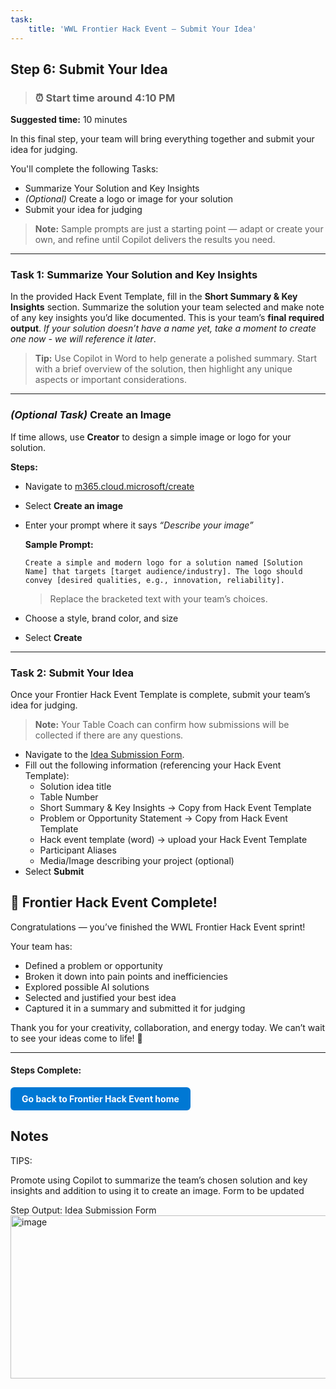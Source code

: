 ```yaml
---
task:
    title: 'WWL Frontier Hack Event – Submit Your Idea'
---
```


## Step 6: Submit Your Idea

> ### ⏰ **Start time around 4:10 PM**

**Suggested time:** 10 minutes  

In this final step, your team will bring everything together and submit your idea for judging.

You'll complete the following Tasks:  

- Summarize Your Solution and Key Insights  
- *(Optional)* Create a logo or image for your solution  
- Submit your idea for judging  

> **Note:** Sample prompts are just a starting point — adapt or create your own, and refine until Copilot delivers the results you need.

---

### Task 1: Summarize Your Solution and Key Insights  

In the provided Hack Event Template, fill in the **Short Summary & Key Insights** section. Summarize the solution your team selected and make note of any key insights you’d like documented. This is your team’s **final required output**. *If your solution doesn’t have a name yet, take a moment to create one now - we will reference it later*.

> **Tip:** Use Copilot in Word to help generate a polished summary. Start with a brief overview of the solution, then highlight any unique aspects or important considerations.  

---

### *(Optional Task)* Create an Image  

If time allows, use **Creator** to design a simple image or logo for your solution.  

**Steps:**  

- Navigate to <a href="https://m365.cloud.microsoft/create" target="_blank">m365.cloud.microsoft/create</a>  
- Select **Create an image**  
- Enter your prompt where it says *“Describe your image”*  

    **Sample Prompt:**

    ```text
    Create a simple and modern logo for a solution named [Solution Name] that targets [target audience/industry]. The logo should convey [desired qualities, e.g., innovation, reliability].
    ```

    > Replace the bracketed text with your team’s choices.  

- Choose a style, brand color, and size  
- Select **Create**  

---

### Task 2: Submit Your Idea  

Once your Frontier Hack Event Template is complete, submit your team’s idea for judging.  

> **Note:** Your Table Coach can confirm how submissions will be collected if there are any questions.  

- Navigate to the <a href="https://microsoftapc.sharepoint.com/teams/SyncWeekHack/_layouts/15/listforms.aspx?cid=NmEzYTBhM2MtODNhMi00M2IwLTk5ZGQtZmYzMGZiMTQyYTdi&nav=YjJlZjI3MWItODgxNy00NmE1LTliNzItOWJmMjJkOTY2NTZh" target="_blank">Idea Submission Form</a>.
- Fill out the following information (referencing your Hack Event Template):  
  - Solution idea title
  - Table Number  
  - Short Summary & Key Insights → Copy from Hack Event Template
  - Problem or Opportunity Statement → Copy from Hack Event Template 
  - Hack event template (word) → upload your Hack Event Template  
  - Participant Aliases  
  - Media/Image describing your project (optional)  
- Select **Submit**  

## 🎉 Frontier Hack Event Complete!

Congratulations — you’ve finished the WWL Frontier Hack Event sprint!

Your team has:

- Defined a problem or opportunity
- Broken it down into pain points and inefficiencies
- Explored possible AI solutions
- Selected and justified your best idea
- Captured it in a summary and submitted it for judging

Thank you for your creativity, collaboration, and energy today. We can’t wait to see your ideas come to life! 🚀

---

#### Steps Complete:

<a href="https://rob-foulkrod.github.io/Frontier-Hack-Event/" 
   style="display:inline-block; padding:10px 18px; background-color:#0078D4; color:#ffffff; 
   text-decoration:none; border-radius:6px; font-weight:bold;">
Go back to Frontier Hack Event home
</a>

## Notes
TIPS:

Promote using Copilot to summarize the team’s chosen solution and key insights and addition to using it to create an image. Form to be updated

Step Output: Idea Submission Form
<img width="2399" height="261" alt="image" src="https://github.com/user-attachments/assets/c02d1b99-0332-4015-9a9a-ed9ae10c66cd" />

